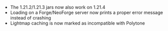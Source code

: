 - The 1.21.2/1.21.3 jars now also work on 1.21.4
- Loading on a Forge/NeoForge server now prints a proper error message instead of crashing
- Lightmap caching is now marked as incompatible with Polytone